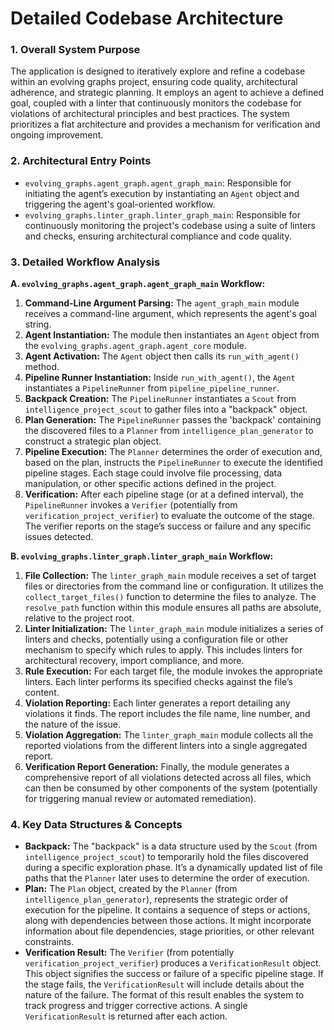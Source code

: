 # Detailed Codebase Architecture

### 1. Overall System Purpose

The application is designed to iteratively explore and refine a codebase within an evolving graphs project, ensuring code quality, architectural adherence, and strategic planning. It employs an agent to achieve a defined goal, coupled with a linter that continuously monitors the codebase for violations of architectural principles and best practices. The system prioritizes a flat architecture and provides a mechanism for verification and ongoing improvement.

### 2. Architectural Entry Points

*   `evolving_graphs.agent_graph.agent_graph_main`: Responsible for initiating the agent’s execution by instantiating an `Agent` object and triggering the agent's goal-oriented workflow.
*   `evolving_graphs.linter_graph.linter_graph_main`: Responsible for continuously monitoring the project's codebase using a suite of linters and checks, ensuring architectural compliance and code quality.

### 3. Detailed Workflow Analysis

**A. `evolving_graphs.agent_graph.agent_graph_main` Workflow:**

1.  **Command-Line Argument Parsing:** The `agent_graph_main` module receives a command-line argument, which represents the agent's goal string.
2.  **Agent Instantiation:**  The module then instantiates an `Agent` object from the `evolving_graphs.agent_graph.agent_core` module.
3.  **Agent Activation:** The `Agent` object then calls its `run_with_agent()` method.
4.  **Pipeline Runner Instantiation:** Inside `run_with_agent()`, the `Agent` instantiates a `PipelineRunner` from `pipeline_pipeline_runner`.
5.  **Backpack Creation:** The `PipelineRunner` instantiates a `Scout` from `intelligence_project_scout` to gather files into a "backpack" object.
6.  **Plan Generation:** The `PipelineRunner` passes the 'backpack' containing the discovered files to a `Planner` from `intelligence_plan_generator` to construct a strategic plan object.
7.  **Pipeline Execution:** The `Planner` determines the order of execution and, based on the plan, instructs the `PipelineRunner` to execute the identified pipeline stages.  Each stage could involve file processing, data manipulation, or other specific actions defined in the project.
8.  **Verification:** After each pipeline stage (or at a defined interval), the `PipelineRunner` invokes a `Verifier` (potentially from `verification_project_verifier`) to evaluate the outcome of the stage. The verifier reports on the stage’s success or failure and any specific issues detected.

**B. `evolving_graphs.linter_graph.linter_graph_main` Workflow:**

1.  **File Collection:** The `linter_graph_main` module receives a set of target files or directories from the command line or configuration. It utilizes the `collect_target_files()` function to determine the files to analyze. The `resolve_path` function within this module ensures all paths are absolute, relative to the project root.
2.  **Linter Initialization:** The `linter_graph_main` module initializes a series of linters and checks, potentially using a configuration file or other mechanism to specify which rules to apply. This includes linters for architectural recovery, import compliance, and more.
3.  **Rule Execution:** For each target file, the module invokes the appropriate linters.  Each linter performs its specified checks against the file’s content.
4.  **Violation Reporting:** Each linter generates a report detailing any violations it finds.  The report includes the file name, line number, and the nature of the issue.
5.  **Violation Aggregation:** The `linter_graph_main` module collects all the reported violations from the different linters into a single aggregated report.
6. **Verification Report Generation:** Finally, the module generates a comprehensive report of all violations detected across all files, which can then be consumed by other components of the system (potentially for triggering manual review or automated remediation).

### 4. Key Data Structures & Concepts

*   **Backpack:**  The "backpack" is a data structure used by the `Scout` (from `intelligence_project_scout`) to temporarily hold the files discovered during a specific exploration phase. It’s a dynamically updated list of file paths that the `Planner` later uses to determine the order of execution.
*   **Plan:** The `Plan` object, created by the `Planner` (from `intelligence_plan_generator`), represents the strategic order of execution for the pipeline.  It contains a sequence of steps or actions, along with dependencies between those actions. It might incorporate information about file dependencies, stage priorities, or other relevant constraints.
*   **Verification Result:** The `Verifier` (from potentially `verification_project_verifier`) produces a `VerificationResult` object. This object signifies the success or failure of a specific pipeline stage. If the stage fails, the `VerificationResult` will include details about the nature of the failure. The format of this result enables the system to track progress and trigger corrective actions.  A single `VerificationResult` is returned after each action.